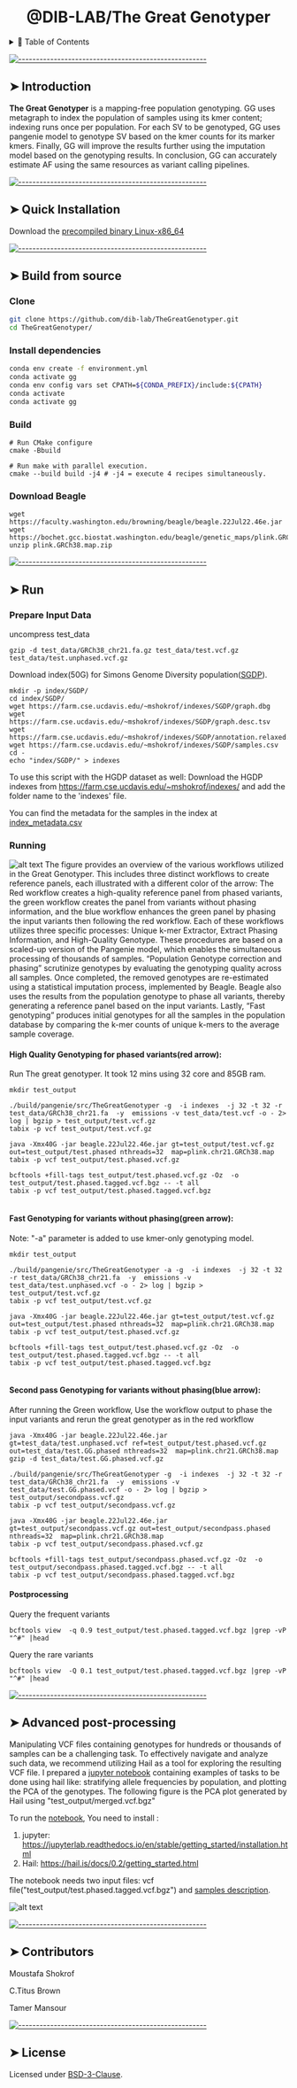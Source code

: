 
<h1 align="center"> @DIB-LAB/The Great Genotyper </h1>
<details>
<summary>📖 Table of Contents</summary>
<br />

[![-----------------------------------------------------](https://raw.githubusercontent.com/andreasbm/readme/master/assets/lines/colored.png)](#table-of-contents)

## ➤ Table of Contents

- [➤ Table of Contents](#-table-of-contents)
- [➤ Introduction](#-introduction)
- [➤ Quick Installation](#-quick-installation-pip)
- [➤ Build from source](#-build-from-source)
  - [Clone](#clone)
  - [Install dependencies](#install-dependencies)
  - [Build](#build)
    - [CMake options](#cmake-options)
    - [**Build The kProcessor Library**](#build-the-kprocessor-library)
    - [**Build Everything**](#build-everything)
- [➤ Manually build the Python bindings](#-manually-build-the-python-bindings)
  - [Generate bindings](#generate-bindings)
- [➤ Contributors](#-contributors)
- [➤ License](#-license)

</details>

[![-----------------------------------------------------](https://raw.githubusercontent.com/andreasbm/readme/master/assets/lines/colored.png)](#introduction)

## ➤ Introduction

**The Great Genotyper** is  a mapping-free population genotyping. GG uses metagraph to index the population of samples using its kmer content; indexing runs once per population. For each SV to be genotyped, GG uses pangenie model to genotype SV based on the kmer counts for its marker kmers. Finally, GG will improve the results further using the imputation model based on the genotyping results. In conclusion, GG can accurately estimate AF using the same resources as variant calling pipelines.

[![-----------------------------------------------------](https://raw.githubusercontent.com/andreasbm/readme/master/assets/lines/colored.png)](#quick_installation)

## ➤ Quick Installation

Download the [precompiled binary Linux-x86_64](https://github.com/dib-lab/TheGreatGenotyper/releases/download/untagged-6f4ca3f2f787ecf0e1e0/TheGreatGenotyper)

[![-----------------------------------------------------](https://raw.githubusercontent.com/andreasbm/readme/master/assets/lines/colored.png)](#build_source)

## ➤ Build from source

### Clone

```bash
git clone https://github.com/dib-lab/TheGreatGenotyper.git
cd TheGreatGenotyper/
```


### Install dependencies

```bash
conda env create -f environment.yml
conda activate gg
conda env config vars set CPATH=${CONDA_PREFIX}/include:${CPATH}
conda activate
conda activate gg
```

### Build

```bash=
# Run CMake configure
cmake -Bbuild

# Run make with parallel execution.
cmake --build build -j4 # -j4 = execute 4 recipes simultaneously.
```

### Download Beagle


```
wget https://faculty.washington.edu/browning/beagle/beagle.22Jul22.46e.jar
wget https://bochet.gcc.biostat.washington.edu/beagle/genetic_maps/plink.GRCh38.map.zip
unzip plink.GRCh38.map.zip 

```


</details>

[![-----------------------------------------------------](https://raw.githubusercontent.com/andreasbm/readme/master/assets/lines/colored.png)](#manual_build_python)

## ➤ Run 
### Prepare Input Data
uncompress test_data
```
gzip -d test_data/GRCh38_chr21.fa.gz test_data/test.vcf.gz  test_data/test.unphased.vcf.gz

```
Download index(50G) for Simons Genome Diversity population([SGDP](https://www.nature.com/articles/nature18964)). 

```
mkdir -p index/SGDP/
cd index/SGDP/
wget https://farm.cse.ucdavis.edu/~mshokrof/indexes/SGDP/graph.dbg
wget https://farm.cse.ucdavis.edu/~mshokrof/indexes/SGDP/graph.desc.tsv
wget https://farm.cse.ucdavis.edu/~mshokrof/indexes/SGDP/annotation.relaxed.row_diff_int_brwt.annodbg
wget https://farm.cse.ucdavis.edu/~mshokrof/indexes/SGDP/samples.csv
cd -
echo "index/SGDP/" > indexes
```
 To use this script with the HGDP dataset as well: Download the HGDP indexes from https://farm.cse.ucdavis.edu/~mshokrof/indexes/ and add the folder name to the 'indexes' file.

 You can find the metadata for the samples in the index at [index_metadata.csv](https://github.com/dib-lab/TheGreatGenotyper/blob/development/index_metadata.csv)


### Running
<img src="algorithm.drawio.export.png" alt="alt text" />
The figure provides an overview of the various workflows utilized in the Great Genotyper. This includes three distinct workflows to create reference panels, each illustrated with a different color of the arrow: The Red workflow creates a high-quality reference panel from phased variants, the green workflow creates the panel from variants without phasing information, and the blue workflow enhances the green panel by phasing the input variants then following the red workflow. Each of these workflows utilizes three specific processes: Unique k-mer Extractor, Extract Phasing Information, and High-Quality Genotype. These procedures are based on a scaled-up version of the Pangenie model, which enables the simultaneous processing of thousands of samples. “Population Genotype correction and phasing” scrutinize genotypes by evaluating the genotyping quality across all samples. Once completed, the removed genotypes are re-estimated using a statistical imputation process, implemented by Beagle. Beagle also uses the results from the population genotype to phase all variants, thereby generating a reference panel based on the input variants. Lastly, “Fast genotyping” produces initial genotypes  for all the samples in the population database by comparing the k-mer counts of unique k-mers to the average sample coverage.


#### High Quality Genotyping for phased variants(red arrow):
Run The great genotyper. It took  12 mins using 32 core and 85GB ram.
```
mkdir test_output

./build/pangenie/src/TheGreatGenotyper -g  -i indexes  -j 32 -t 32 -r test_data/GRCh38_chr21.fa  -y  emissions -v test_data/test.vcf -o - 2> log | bgzip > test_output/test.vcf.gz
tabix -p vcf test_output/test.vcf.gz

java -Xmx40G -jar beagle.22Jul22.46e.jar gt=test_output/test.vcf.gz out=test_output/test.phased nthreads=32  map=plink.chr21.GRCh38.map
tabix -p vcf test_output/test.phased.vcf.gz

bcftools +fill-tags test_output/test.phased.vcf.gz -Oz  -o test_output/test.phased.tagged.vcf.bgz -- -t all
tabix -p vcf test_output/test.phased.tagged.vcf.bgz
 
```
#### Fast Genotyping for variants without phasing(green arrow):
Note: "-a" parameter is added to use kmer-only genotyping model.

```
mkdir test_output

./build/pangenie/src/TheGreatGenotyper -a -g  -i indexes  -j 32 -t 32 -r test_data/GRCh38_chr21.fa  -y  emissions -v test_data/test.unphased.vcf -o - 2> log | bgzip > test_output/test.vcf.gz
tabix -p vcf test_output/test.vcf.gz

java -Xmx40G -jar beagle.22Jul22.46e.jar gt=test_output/test.vcf.gz out=test_output/test.phased nthreads=32  map=plink.chr21.GRCh38.map
tabix -p vcf test_output/test.phased.vcf.gz

bcftools +fill-tags test_output/test.phased.vcf.gz -Oz  -o test_output/test.phased.tagged.vcf.bgz -- -t all
tabix -p vcf test_output/test.phased.tagged.vcf.bgz
 
```

#### Second pass Genotyping for variants without phasing(blue arrow):
After running the Green workflow, Use the workflow output to phase the input variants and rerun the great genotyper as in the red workflow

```
java -Xmx40G -jar beagle.22Jul22.46e.jar gt=test_data/test.unphased.vcf ref=test_output/test.phased.vcf.gz out=test_data/test.GG.phased nthreads=32  map=plink.chr21.GRCh38.map
gzip -d test_data/test.GG.phased.vcf.gz

./build/pangenie/src/TheGreatGenotyper -g  -i indexes  -j 32 -t 32 -r test_data/GRCh38_chr21.fa  -y  emissions -v test_data/test.GG.phased.vcf -o - 2> log | bgzip > test_output/secondpass.vcf.gz
tabix -p vcf test_output/secondpass.vcf.gz

java -Xmx40G -jar beagle.22Jul22.46e.jar gt=test_output/secondpass.vcf.gz out=test_output/secondpass.phased nthreads=32  map=plink.chr21.GRCh38.map
tabix -p vcf test_output/secondpass.phased.vcf.gz

bcftools +fill-tags test_output/secondpass.phased.vcf.gz -Oz  -o test_output/secondpass.phased.tagged.vcf.bgz -- -t all
tabix -p vcf test_output/secondpass.phased.tagged.vcf.bgz

```


#### Postprocessing


Query the frequent variants
```
bcftools view  -q 0.9 test_output/test.phased.tagged.vcf.bgz |grep -vP "^#" |head
```

Query the rare variants
```
bcftools view  -Q 0.1 test_output/test.phased.tagged.vcf.bgz |grep -vP "^#" |head
```

[![-----------------------------------------------------](https://raw.githubusercontent.com/andreasbm/readme/master/assets/lines/colored.png)](#manual_build_python)

## ➤ Advanced post-processing

Manipulating VCF files containing genotypes for hundreds or thousands of samples can be a challenging task. To effectively navigate and analyze such data, we recommend utilizing Hail as a tool for exploring the resulting VCF file. I prepared a [jupyter notebook](https://github.com/dib-lab/TheGreatGenotyper/blob/master/DownstreamAnalysis.ipynb) containing examples of tasks to be done using hail like: stratifying allele frequencies by population, and plotting the PCA of the genotypes. The following figure is the PCA plot generated by Hail using "test_output/merged.vcf.bgz"  

To run the [notebook](https://github.com/dib-lab/TheGreatGenotyper/blob/master/DownstreamAnalysis.ipynb), 
You need to install :

1. jupyter: https://jupyterlab.readthedocs.io/en/stable/getting_started/installation.html 
2. Hail: https://hail.is/docs/0.2/getting_started.html 

The notebook needs two input files: vcf file("test_output/test.phased.tagged.vcf.bgz") and [samples description](https://farm.cse.ucdavis.edu/~mshokrof/SGDP/samples.csv).

<img src="test_SGDP_PCA.png" alt="alt text" />


[![-----------------------------------------------------](https://raw.githubusercontent.com/andreasbm/readme/master/assets/lines/colored.png)](#contributors)

## ➤ Contributors

Moustafa Shokrof

C.Titus Brown

Tamer Mansour

[![-----------------------------------------------------](https://raw.githubusercontent.com/andreasbm/readme/master/assets/lines/colored.png)](#license)

## ➤ License

Licensed under [BSD-3-Clause](https://opensource.org/licenses/BSD-3-Clause).
